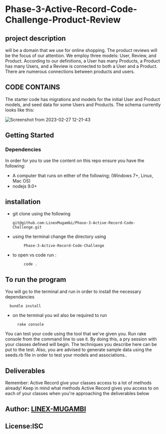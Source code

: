 # Phase-3-Active-Record-Code-Challenge-Product-Review
 
## project description
will be a domain that we use for online shopping. The product reviews will be the focus of our attention.
We employ three models: User, Review, and Product.
According to our definitions, a User has many Products, a Product has many Users, and a Review is connected to both a User and a Product.
There are numerous connections between products and users.

## CODE CONTAINS
The starter code has migrations and models for the initial User and Product models, and seed data for some Users and Products. The schema currently looks like this:

![Screenshot from 2023-02-27 12-21-43](https://user-images.githubusercontent.com/117725110/221525388-40cad0fb-2950-484b-87ac-f3eacd6b075c.png)
## Getting Started
### Dependencies
In order for you to use the content on this repo ensure you have the following:

- A computer that runs on either of the following; (Windows 7+, Linux, Mac OS)
- nodejs 9.0+

## installation
- git clone using the following

      git@github.com:LinexMugambi/Phase-3-Active-Record-Code-Challenge.git

- using the terminal change the directory using

           Phase-3-Active-Record-Code-Challenge

 - to open vs code run :
    
            code .

 ## To run the program
 You will go to the terminal and run in order to install the necessary dependancies

      bundle install   

- on the terminal you wil also be required to run 

        rake console
       
You can test your code using the tool that we've given you. Run rake console from the command line to use it. By doing this, a pry session with your classes defined will begin. The techniques you describe here can be put to the test. Also, you are advised to generate sample data using the seeds.rb file in order to test your models and associations..

## Deliverables
 Remember: Active Record give your classes access to a lot of methods already!
Keep in mind what methods Active Record gives you access to on each of your
classes when you're approaching the deliverables below           

## Author: [LINEX-MUGAMBI](https://github.com/LinexMugambi)

## License:ISC
